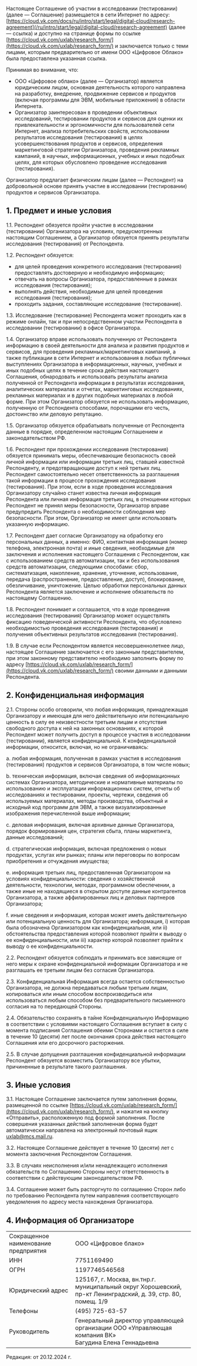 Настоящее Соглашение об участии в исследовании (тестировании) (далее — Соглашение) размещается в сети Интернет по адресу: [https://cloud.vk.com/docs/ru/intro/start/legal/digital-cloud/research-agreement](/ru/intro/start/legal/digital-cloud/research-agreement) (далее — ссылка) и доступно на странице формы по ссылке [https://cloud.vk.com/uxlab/research_form/](https://cloud.vk.com/uxlab/research_form/) и заключается только с теми лицами, которым предварительно от имени ООО «Цифровое Облако» была предоставлена указанная ссылка.

Принимая во внимание, что:  

- ООО «Цифровое облако» (далее — Организатор) является юридическим лицом, основная деятельность которого направлена на разработку, внедрение, продвижение сервисов и продуктов (включая программы для ЭВМ, мобильные приложения) в области Интернета.
- Организатор заинтересован в проведении объективных исследований, тестировании продуктов и сервисов для оценки их привлекательности и эргономичности для пользователей сети Интернет, анализа потребительских свойств, использовании результатов исследования (тестирования) в целях усовершенствования продуктов и сервисов, определения маркетинговой стратегии Организатора, проведения рекламных кампаний, в научных, информационных, учебных и иных подобных целях, для которых обусловлено проведение исследования (тестирования).

Организатор предлагает физическим лицам (далее — Респондент) на добровольной основе принять участие в исследовании (тестировании) продуктов и сервисов Организатора.

## 1. Предмет и иные условия

1.1. Респондент обязуется пройти участие в исследовании (тестировании) Организатора на условиях, предусмотренных настоящим Соглашением, а Организатор обязуется принять результаты исследования (тестирования) от Респондента.

1.2. Респондент обязуется:  

- для целей проведения конкретного исследования (тестирования) предоставлять достоверную и необходимую информацию;
- отвечать на вопросы Организатора, предоставленные в рамках исследования (тестирования);
- выполнять действия, необходимые для целей проведения исследования (тестирования);
- проходить задания, составляющие исследование (тестирование).

1.3. Исследование (тестирование) Респондента может проходить как в режиме онлайн, так и при непосредственном участии Респондента в исследовании (тестировании) в офисе Организатора.  

1.4. Организатор вправе использовать полученную от Респондента информацию в своей деятельности для анализа и развития продуктов и сервисов, для проведения рекламных/маркетинговых кампаний, а также публикации в сети Интернет и использования в любых публичных выступлениях Организатора в информационных, научных, учебных и иных подобных целях в течение срока действия настоящего Соглашения, обнародовать и использовать результаты анализа полученной от Респондента информации в результатах исследования, аналитических материалах и отчетах, маркетинговых исследованиях, рекламных материалах и в других подобных материалах в любой форме. При этом Организатор обязуется не использовать информацию, полученную от Респондента способами, порочащими его честь, достоинство или деловую репутацию.

1.5. Организатор обязуется обрабатывать полученные от Респондента данные в порядке, определенном настоящим Соглашением и законодательством РФ.

1.6. Респондент при прохождении исследования (тестирования) обязуется принимать меры, обеспечивающие безопасность своей личной информации или информации третьих лиц, ставшей известной Респонденту, и предотвращающие доступ к ней третьих лиц. Респондент самостоятельно несет ответственность за разглашения такой информации в процессе прохождения исследования (тестирования). При этом, если в ходе проведения исследования Организатору случайно станет известна личная информация Респондента или личная информация третьих лиц, в отношении которых Респондент не принял меры безопасности, Организатор вправе предупредить Респондента о необходимости соблюдения мер безопасности. При этом, Организатор не имеет цели использовать указанную информацию.  

1.7. Респондент дает согласие Организатору на обработку его персональных данных, а именно: ФИО, контактная информация (номер телефона, электронная почта) и иные сведения, необходимые для заключения  и исполнения настоящего Соглашения с Респондентом, как с использованием средств автоматизации, так и без использования средств автоматизации, следующими способами: сбор, систематизация, накопление, хранение, уточнение, использование, передача (распространение, предоставление, доступ), блокирование, обезличивание, уничтожение. Целью обработки персональных данных Респондента является заключение и исполнение обязательств по настоящему Соглашению.

1.8. Респондент понимает и соглашается, что в ходе проведения исследования (тестирования) Организатор может осуществлять фиксацию поведенческой активности Респондента, что обусловлено необходимостью проведения исследования (тестирования) и получения объективных результатов исследования (тестирования).

1.9. В случае если Респондентом является несовершеннолетнее лицо, настоящее Соглашение заключается с его законным представителем, при этом законному представителю необходимо заполнить форму по адресу [https://cloud.vk.com/uxlab/research_form/](https://cloud.vk.com/uxlab/research_form/) своими данными и данными Респондента.

## 2. Конфиденциальная информация

2.1. Стороны особо оговорили, что любая информация, принадлежащая Организатору и имеющая для него действительную или потенциальную ценность в силу ее неизвестности третьим лицам и отсутствия свободного доступа к ней на законных основаниях, к которой Респондент может получить доступ в процессе участия в исследовании (тестировании), является конфиденциальной. К конфиденциальной информации, относится, включая, но не ограничиваясь:

a. любая информация, полученная в рамках участия в исследования (тестирования) продуктов и сервисов Организатора, в том числе новых;

b. техническая информация, включая сведения об информационных системах Организатора, методические и нормативные материалы по использованию и эксплуатации информационных систем, отчеты об исследованиях и тестировании, проекты, чертежи, сведения об используемых материалах, методы производства, объектный и исходный код программ для ЭВМ, а также визуализированные изображения перечисленной выше информации;

c. деловая информация, включая архивные данные Организатора, порядок формирования цен, стратегия сбыта, планы маркетинга, данные исследований;

d. стратегическая информация, включая предложения о новых продуктах, услугах или рынках; планы или переговоры по вопросам приобретения и отчуждения имущества;

e. информация третьих лиц, предоставленная Организатором на условиях конфиденциальности: сведения о хозяйственной деятельности, технологии, методах, программном обеспечении, а также иные не находящиеся в открытом доступе данные контрагентов Организатора, а также аффилированных лиц и деловых партнеров Организатора;

f. иные сведения и информация, которая может иметь действительную или потенциальную ценность для Организатора; информация, i) которая была обозначена Организатором как конфиденциальная, или ii) обстоятельства предоставления которой позволяют прийти к выводу о ее конфиденциальности, или iii) характер которой позволяет прийти к выводу о ее конфиденциальности.

2.2. Респондент обязуется соблюдать и принимать все зависящие от него меры к охране конфиденциальной информации Организатора и не разглашать ее третьим лицам без согласия Организатора.

2.3. Конфиденциальная Информация всегда остается собственностью Организатора, не должна передаваться любым третьим лицам, копироваться или иным способом воспроизводиться или использоваться любым способом без предварительного письменного согласия на то передающей Стороны.

2.4. Обязательство сохранять в тайне Конфиденциальную Информацию в соответствии с условиями настоящего Соглашения вступает в силу с момента подписания Соглашения обеими Сторонами и остается в силе в течение 10 (десяти) лет после окончания срока действия настоящего Соглашения или его досрочного расторжения.

2.5. В случае допущения разглашения конфиденциальной информации Респондент обязуется возместить Организатору все убытки, причиненные в результате такого разглашения.

## 3. Иные условия

3.1. Настоящее Соглашение заключается путем заполнения формы, размещенной по ссылке [https://cloud.vk.com/uxlab/research_form/](https://cloud.vk.com/uxlab/research_form/), и нажатия на кнопку «Отправить», расположенную под формой заполнения. После совершения указанных действий заполненная форма будет автоматически направлена на электронный почтовый ящик [uxlab@mcs.mail.ru](mailto:uxlab@mcs.mail.ru).

3.2. Настоящее Соглашение действует в течение 10 (десяти) лет с момента заключения Респондентом Соглашения.

3.3. В случаях неисполнения и/или ненадлежащего исполнения обязательств по Соглашению Стороны несут ответственность в соответствии с действующим законодательством РФ.

3.4. Соглашение может быть расторгнуто по соглашению Сторон либо по требованию Респондента путем направления соответствующего уведомления по адресу места нахождения Организатора.

## 4. Информация об Организаторе

| | |
| --- | --- |
| Сокращенное наименование предприятия | ООО «Цифровое блако»   |
| ИНН                                  | 7751169490             |
| ОГРН                                 | 1197746546568          |
| Юридический адрес                    | 125167, г. Москва, вн.тнр.г. муниципальный округ Хорошевский, пр-кт Ленинградский, д. 39, стр. 80, помещ. 1/9  |
| Телефоны                             | (495) 725-63-57        |
| Руководитель                         | Генеральный директор управляющей организации ООО «Управляющая компания ВК»<br>Багудина Елена Геннадьевна |

Редакция: от 20.12.2024 г.
